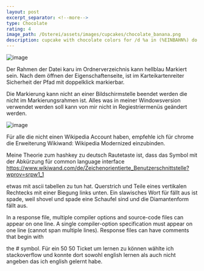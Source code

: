 ```yaml
---
layout: post
excerpt_separator: <!--more-->
type: Chocolate
rating: 4
image_path: /Osterei/assets/images/cupcakes/chocolate_banana.png
description: cupcake with chocolate colors for /d %a in (%EINBAHN%) do dir /b %a
---
```

![image](https://user-images.githubusercontent.com/75255909/173559473-3eb493be-8888-42e4-ac33-f6994a677d77.png)

Der Rahmen der Datei karu im Ordnerverzeichnis kann hellblau Markiert sein. Nach dem öffnen der Eigenschaftenseite,
ist im Karteikartenreiter Sicherheit der Pfad mit doppelklick markierbar.

Die Markierung kann nicht an einer Bildschirmstelle beendet werden die nicht im Markierungsrahmen ist. Alles was
in meiner Windowsversion verwendet werden soll kann von mir nicht in Regiestriermenüs geändert werden.

![image](https://user-images.githubusercontent.com/75255909/173646718-ef76c948-a427-46b2-8e6c-1208f51ca1b0.png)


Für alle die nicht einen Wikipedia Account haben, empfehle ich für chrome die Erweiterung Wikiwand: Wikipedia Modernized
einzubinden.

Meine Theorie zum hashkey zu deutsch Rautetaste ist, dass das Symbol mit der Abkürzung für common language interface
https://www.wikiwand.com/de/Zeichenorientierte_Benutzerschnittstelle?wprov=srpw1_1

etwas mit ascii tabellen zu tun hat. Querstrich und Teile eines vertikalen Rechtecks mit einer Biegung links unten.
Ein slawisches Wort für fällt aus ist spade, weil shovel und spade eine Schaufel sind und die Diamantenform fällt aus.

In a response file, multiple compiler options and source-code files can appear on one line. A single compiler-option
specification must appear on one line (cannot span multiple lines). Response files can have comments that begin with

the # symbol. Für ein 50 50 Ticket um lernen zu können wählte ich stackoverflow und konnte dort sowohl english lernen
als auch nicht angeben das ich english gelernt habe.
